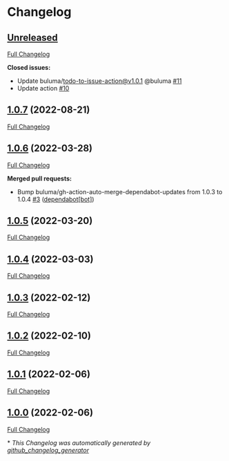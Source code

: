 # Changelog

## [Unreleased](https://github.com/buluma/ansible-role-maintenance/tree/HEAD)

[Full Changelog](https://github.com/buluma/ansible-role-maintenance/compare/1.0.7...HEAD)

**Closed issues:**

- Update buluma/todo-to-issue-action@v1.0.1 @buluma [\#11](https://github.com/buluma/ansible-role-maintenance/issues/11)
- Update action [\#10](https://github.com/buluma/ansible-role-maintenance/issues/10)

## [1.0.7](https://github.com/buluma/ansible-role-maintenance/tree/1.0.7) (2022-08-21)

[Full Changelog](https://github.com/buluma/ansible-role-maintenance/compare/1.0.6...1.0.7)

## [1.0.6](https://github.com/buluma/ansible-role-maintenance/tree/1.0.6) (2022-03-28)

[Full Changelog](https://github.com/buluma/ansible-role-maintenance/compare/1.0.5...1.0.6)

**Merged pull requests:**

- Bump buluma/gh-action-auto-merge-dependabot-updates from 1.0.3 to 1.0.4 [\#3](https://github.com/buluma/ansible-role-maintenance/pull/3) ([dependabot[bot]](https://github.com/apps/dependabot))

## [1.0.5](https://github.com/buluma/ansible-role-maintenance/tree/1.0.5) (2022-03-20)

[Full Changelog](https://github.com/buluma/ansible-role-maintenance/compare/1.0.4...1.0.5)

## [1.0.4](https://github.com/buluma/ansible-role-maintenance/tree/1.0.4) (2022-03-03)

[Full Changelog](https://github.com/buluma/ansible-role-maintenance/compare/1.0.3...1.0.4)

## [1.0.3](https://github.com/buluma/ansible-role-maintenance/tree/1.0.3) (2022-02-12)

[Full Changelog](https://github.com/buluma/ansible-role-maintenance/compare/1.0.2...1.0.3)

## [1.0.2](https://github.com/buluma/ansible-role-maintenance/tree/1.0.2) (2022-02-10)

[Full Changelog](https://github.com/buluma/ansible-role-maintenance/compare/1.0.1...1.0.2)

## [1.0.1](https://github.com/buluma/ansible-role-maintenance/tree/1.0.1) (2022-02-06)

[Full Changelog](https://github.com/buluma/ansible-role-maintenance/compare/1.0.0...1.0.1)

## [1.0.0](https://github.com/buluma/ansible-role-maintenance/tree/1.0.0) (2022-02-06)

[Full Changelog](https://github.com/buluma/ansible-role-maintenance/compare/27e7790a18acdd95ec2ff4a02a2fc0a0f89f2fac...1.0.0)



\* *This Changelog was automatically generated by [github_changelog_generator](https://github.com/github-changelog-generator/github-changelog-generator)*
